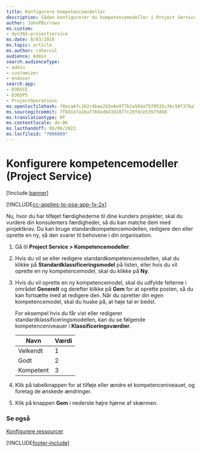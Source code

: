 ```yaml
---
title: Konfigurere kompetencemodeller
description: Sådan konfigurerer du kompetencemodeller i Project Service
author: JohnPBurrows
ms.custom:
- dyn365-projectservice
ms.date: 8/03/2018
ms.topic: article
ms.author: ruhercul
audience: Admin
search.audienceType:
- admin
- customizer
- enduser
search.app:
- D365CE
- D365PS
- ProjectOperations
ms.openlocfilehash: f8eca6fc162c4bae2b5e8e977b2a504a75f0535c36c58f376a7948e619f15fa2
ms.sourcegitcommit: 7f8d1e7a16af769adb43d1877c28fdce53975db8
ms.translationtype: HT
ms.contentlocale: da-DK
ms.lasthandoff: 08/06/2021
ms.locfileid: "7006869"
---
```

# <a name="set-up-proficiency-models-project-service"></a>Konfigurere kompetencemodeller (Project Service)

[!include [banner](../includes/psa-now-project-operations.md)]

[!INCLUDE[cc-applies-to-psa-app-1x-2x](../includes/cc-applies-to-psa-app-1x-2x.md)]

Nu, hvor du har tilføjet færdighederne til dine kunders projekter, skal du vurdere din konsulenters færdigheder, så du kan matche dem med projektkrav. Du kan bruge standardkompetencemodellen, redigere den eller oprette en ny, så den svarer til behovene i din organisation.  
  
1.  Gå til **Project Service > Kompetencemodeller**.  
  
2.  Hvis du vil se eller redigere standardkompetencemodellen, skal du klikke på **Standardklassificeringsmodel** på listen, eller hvis du vil oprette en ny kompetencemodel, skal du klikke på **Ny**.  
  
3.  Hvis du vil oprette en ny kompetencemodel, skal du udfylde felterne i området **Generelt** og derefter klikke på **Gem** for at oprette posten, så du kan fortsætte med at redigere den. Når du opretter din egen kompetencemodel, skal du huske på, at høje tal er bedst.  
  
     For eksempel hvis du får vist eller redigerer standardklassificeringsmodellen, kan du se følgende kompetenceniveauer i **Klassificeringsværdier**.  
  
    |Navn|Værdi|  
    |----------|-----------|  
    |Velkendt|1|  
    |Godt|2|  
    |Kompetent|3|  
  
4.  Klik på tabelknappen for at tilføje eller ændre et kompetenceniveauet, og foretag de ønskede ændringer.  
  
5.  Klik på knappen **Gem** i nederste højre hjørne af skærmen.  
  
### <a name="see-also"></a>Se også  
 [Konfigurere ressourcer](../psa/set-up-resources.md)


[!INCLUDE[footer-include](../includes/footer-banner.md)]